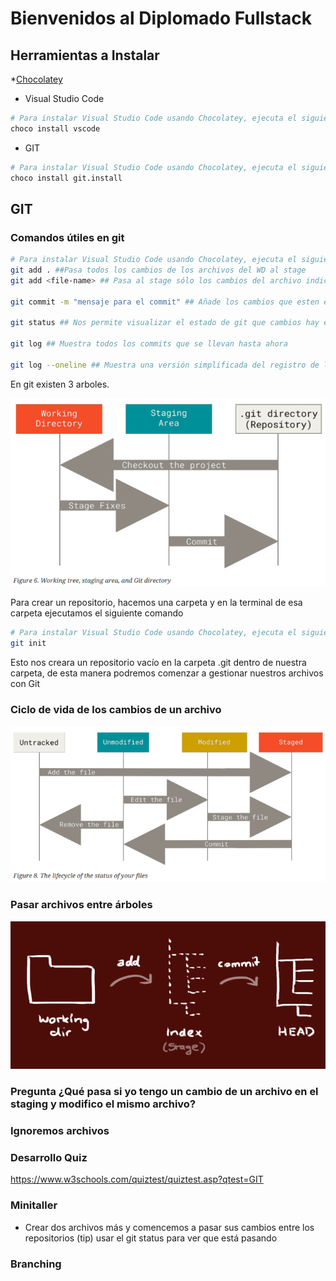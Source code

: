# Bienvenidos al Diplomado Fullstack

## Herramientas a Instalar

 *[Chocolatey](https://chocolatey.org/)
* Visual Studio Code 

```sh
# Para instalar Visual Studio Code usando Chocolatey, ejecuta el siguiente comando:
choco install vscode
```

* GIT 

```sh
# Para instalar Visual Studio Code usando Chocolatey, ejecuta el siguiente comando:
choco install git.install
```

## GIT

### Comandos útiles en git

```sh
# Para instalar Visual Studio Code usando Chocolatey, ejecuta el siguiente comando:
git add . ##Pasa todos los cambios de los archivos del WD al stage
git add <file-name> ## Pasa al stage sólo los cambios del archivo indicado

git commit -m "mensaje para el commit" ## Añade los cambios que esten en el stage al repositorio.

git status ## Nos permite visualizar el estado de git que cambios hay en los árboles mencionados más adelante

git log ## Muestra todos los commits que se llevan hasta ahora

git log --oneline ## Muestra una versión simplificada del registro de los commits

```


En git existen 3 arboles.

![alt text](image.png)

Para crear un repositorio, hacemos una carpeta y en la terminal de esa carpeta ejecutamos el siguiente comando

```sh
# Para instalar Visual Studio Code usando Chocolatey, ejecuta el siguiente comando:
git init
```

Esto nos creara un repositorio vacío en la carpeta .git dentro de nuestra carpeta, de esta manera podremos comenzar a gestionar nuestros archivos con Git

### Ciclo de vida de los cambios de un archivo

![alt text](image-1.png)

### Pasar archivos entre árboles

![alt text](image-2.png)


### Pregunta ¿Qué pasa si yo tengo un cambio de un archivo en el staging y modifico el mismo archivo?

### Ignoremos archivos

### Desarrollo Quiz

https://www.w3schools.com/quiztest/quiztest.asp?qtest=GIT

### Minitaller

* Crear dos archivos más y comencemos a pasar sus cambios entre los repositorios (tip) usar el git status para ver que está pasando


### Branching
